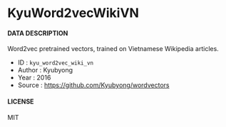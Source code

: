 # KyuWord2vecWikiVN

#### DATA DESCRIPTION

Word2vec pretrained vectors, trained on Vietnamese Wikipedia articles.

* ID     : `kyu_word2vec_wiki_vn`
* Author : Kyubyong
* Year   : 2016
* Source : https://github.com/Kyubyong/wordvectors

#### LICENSE

MIT
